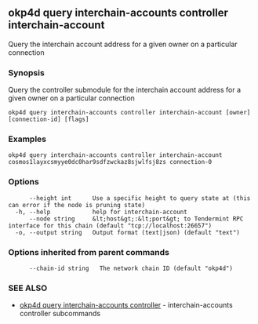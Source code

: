 ## okp4d query interchain-accounts controller interchain-account

Query the interchain account address for a given owner on a particular connection

### Synopsis

Query the controller submodule for the interchain account address for a given owner on a particular connection

```
okp4d query interchain-accounts controller interchain-account [owner] [connection-id] [flags]
```

### Examples

```
okp4d query interchain-accounts controller interchain-account cosmos1layxcsmyye0dc0har9sdfzwckaz8sjwlfsj8zs connection-0
```

### Options

```
      --height int      Use a specific height to query state at (this can error if the node is pruning state)
  -h, --help            help for interchain-account
      --node string     &lt;host&gt;:&lt;port&gt; to Tendermint RPC interface for this chain (default "tcp://localhost:26657")
  -o, --output string   Output format (text|json) (default "text")
```

### Options inherited from parent commands

```
      --chain-id string   The network chain ID (default "okp4d")
```

### SEE ALSO

* [okp4d query interchain-accounts controller](okp4d_query_interchain-accounts_controller.md)	 - interchain-accounts controller subcommands
